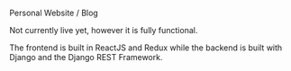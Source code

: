 ######
Personal Website / Blog

Not currently live yet, however it is fully functional.

The frontend is built in ReactJS and Redux while the backend is built with Django and the Django REST Framework.


